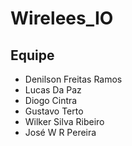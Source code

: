 # Wirelees_IO

## Equipe
* Denilson Freitas Ramos
* Lucas Da Paz
* Diogo Cintra
* Gustavo Terto
* Wilker Silva Ribeiro
* José W R Pereira

